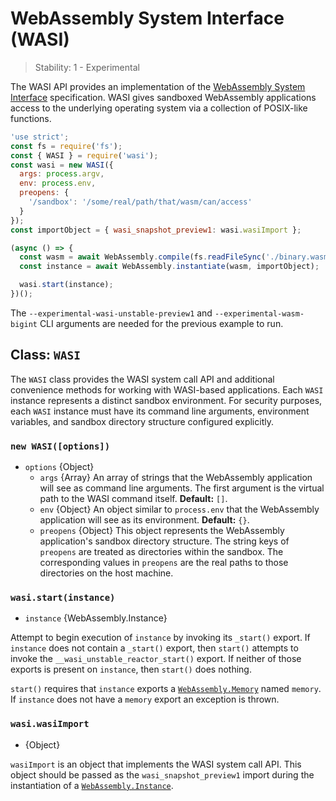# WebAssembly System Interface (WASI)

<!--introduced_in=v12.16.0-->

> Stability: 1 - Experimental

The WASI API provides an implementation of the [WebAssembly System Interface][]
specification. WASI gives sandboxed WebAssembly applications access to the
underlying operating system via a collection of POSIX-like functions.

```js
'use strict';
const fs = require('fs');
const { WASI } = require('wasi');
const wasi = new WASI({
  args: process.argv,
  env: process.env,
  preopens: {
    '/sandbox': '/some/real/path/that/wasm/can/access'
  }
});
const importObject = { wasi_snapshot_preview1: wasi.wasiImport };

(async () => {
  const wasm = await WebAssembly.compile(fs.readFileSync('./binary.wasm'));
  const instance = await WebAssembly.instantiate(wasm, importObject);

  wasi.start(instance);
})();
```

The `--experimental-wasi-unstable-preview1` and `--experimental-wasm-bigint`
CLI arguments are needed for the previous example to run.

## Class: `WASI`
<!-- YAML
added: v12.16.0
-->

The `WASI` class provides the WASI system call API and additional convenience
methods for working with WASI-based applications. Each `WASI` instance
represents a distinct sandbox environment. For security purposes, each `WASI`
instance must have its command line arguments, environment variables, and
sandbox directory structure configured explicitly.

### `new WASI([options])`
<!-- YAML
added: v12.16.0
-->

* `options` {Object}
  * `args` {Array} An array of strings that the WebAssembly application will
    see as command line arguments. The first argument is the virtual path to the
    WASI command itself. **Default:** `[]`.
  * `env` {Object} An object similar to `process.env` that the WebAssembly
    application will see as its environment. **Default:** `{}`.
  * `preopens` {Object} This object represents the WebAssembly application's
    sandbox directory structure. The string keys of `preopens` are treated as
    directories within the sandbox. The corresponding values in `preopens` are
    the real paths to those directories on the host machine.

### `wasi.start(instance)`
<!-- YAML
added: v12.16.0
-->

* `instance` {WebAssembly.Instance}

Attempt to begin execution of `instance` by invoking its `_start()` export.
If `instance` does not contain a `_start()` export, then `start()` attempts to
invoke the `__wasi_unstable_reactor_start()` export. If neither of those exports
is present on `instance`, then `start()` does nothing.

`start()` requires that `instance` exports a [`WebAssembly.Memory`][] named
`memory`. If `instance` does not have a `memory` export an exception is thrown.

### `wasi.wasiImport`
<!-- YAML
added: v12.16.0
-->

* {Object}

`wasiImport` is an object that implements the WASI system call API. This object
should be passed as the `wasi_snapshot_preview1` import during the instantiation
of a [`WebAssembly.Instance`][].

[`WebAssembly.Instance`]: https://developer.mozilla.org/en-US/docs/Web/JavaScript/Reference/Global_Objects/WebAssembly/Instance
[`WebAssembly.Memory`]: https://developer.mozilla.org/en-US/docs/Web/JavaScript/Reference/Global_Objects/WebAssembly/Memory
[WebAssembly System Interface]: https://wasi.dev/
